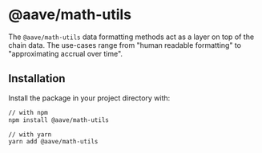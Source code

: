 # @aave/math-utils

The `@aave/math-utils` data formatting methods act as a layer on top of the
chain data. The use-cases range from "human readable formatting" to
"approximating accrual over time".

## Installation

Install the package in your project directory with:

```sh
// with npm
npm install @aave/math-utils

// with yarn
yarn add @aave/math-utils
```
